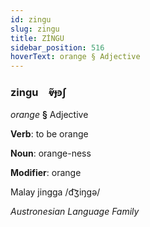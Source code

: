 ```yaml
---
id: zingu
slug: zingu
title: ZİNGU
sidebar_position: 516
hoverText: orange § Adjective
---
```


### zingu&emsp;<span kind="abugida">ⱴ̃ɟꜿʃ</span>

*orange* **§** Adjective

**Verb**: to be orange

**Noun**: orange-ness

**Modifier**: orange

Malay jingga /d͡ʒiŋɡə/

*Austronesian Language Family*